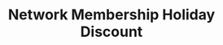 ---
description: Support the entire network, and get access to every member's special
  feed for every show on the network. Sign-up before the end of the year and save
  $2/m for a year!
link: http://jupiter.party
shortname: jupiter.party-cr
title: Network Membership Holiday Discount
---